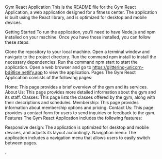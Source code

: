 Gym React Application
This is the README file for the Gym React Application, a web application designed for a fitness center. The application is built using the React library, and is optimized for desktop and mobile devices.

Getting Started
To run the application, you'll need to have Node.js and npm installed on your machine. Once you have those installed, you can follow these steps:

Clone the repository to your local machine.
Open a terminal window and navigate to the project directory.
Run the command npm install to install the necessary dependencies.
Run the command npm start to start the application.
Open a web browser and go to https://glittering-unicorn-bd88ce.netlify.app  to view the application.
Pages
The Gym React Application consists of the following pages:

Home: This page provides a brief overview of the gym and its services.
About Us: This page provides more detailed information about the gym and its staff.
Classes: This page lists the classes offered by the gym, along with their descriptions and schedules.
Membership: This page provides information about membership options and pricing.
Contact Us: This page provides a contact form for users to send inquiries or feedback to the gym.
Features
The Gym React Application includes the following features:

Responsive design: The application is optimized for desktop and mobile devices, and adjusts its layout accordingly.
Navigation menu: The application includes a navigation menu that allows users to easily switch between pages.

.

